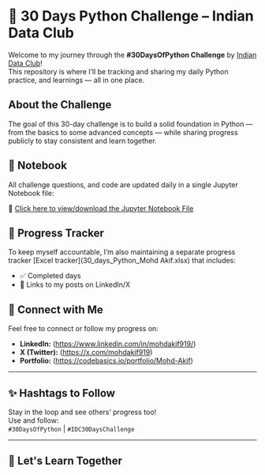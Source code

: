 # 🐍 30 Days Python Challenge – Indian Data Club

Welcome to my journey through the **#30DaysOfPython Challenge** by [Indian Data Club](https://indiandataclub.com)!  
This repository is where I’ll be tracking and sharing my daily Python practice, and learnings — all in one place.

## About the Challenge

The goal of this 30-day challenge is to build a solid foundation in Python — from the basics to some advanced concepts — while sharing progress publicly to stay consistent and learn together.

## 📓 Notebook

All challenge questions, and code are updated daily in a single Jupyter Notebook file:

📘 [Click here to view/download the Jupyter Notebook File](30DaysChallenge.ipynb)

## 🧮 Progress Tracker

To keep myself accountable, I’m also maintaining a separate progress tracker [Excel tracker](30_days_Python_Mohd Akif.xlsx) that includes:
- ✅ Completed days  
- 🔗 Links to my posts on LinkedIn/X

## 🔗 Connect with Me

Feel free to connect or follow my progress on:
- **LinkedIn:** (https://www.linkedin.com/in/mohdakif919/)
- **X (Twitter):** (https://x.com/mohdakif919)
- **Portfolio:** (https://codebasics.io/portfolio/Mohd-Akif)
---

## ✨ Hashtags to Follow

Stay in the loop and see others’ progress too!  
Use and follow:  
`#30DaysOfPython` | `#IDC30DaysChallenge`

---

## 🧠 Let's Learn Together
